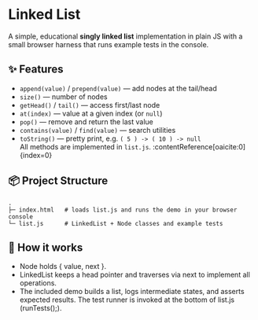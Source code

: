 # Linked List 

A simple, educational **singly linked list** implementation in plain JS with a small browser harness that runs example tests in the console.

## ✨ Features
- `append(value)` / `prepend(value)` — add nodes at the tail/head  
- `size()` — number of nodes  
- `getHead()` / `tail()` — access first/last node  
- `at(index)` — value at a given index (or `null`)  
- `pop()` — remove and return the last value  
- `contains(value)` / `find(value)` — search utilities  
- `toString()` — pretty print, e.g. `( 5 ) -> ( 10 ) -> null`  
All methods are implemented in `list.js`. :contentReference[oaicite:0]{index=0}

## 📦 Project Structure
```text
.
├─ index.html   # loads list.js and runs the demo in your browser console
└─ list.js      # LinkedList + Node classes and example tests

```

## 🧠 How it works

- Node holds { value, next }.
- LinkedList keeps a head pointer and traverses via next to implement all operations.
- The included demo builds a list, logs intermediate states, and asserts expected results. The test runner is invoked at the bottom of list.js (runTests();). 
